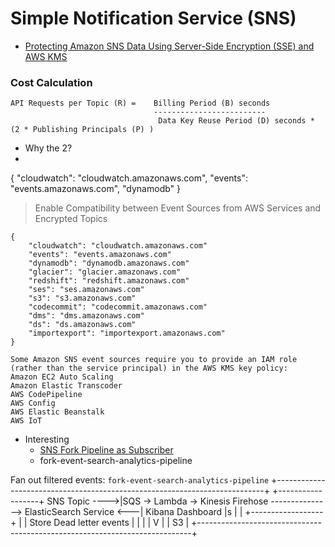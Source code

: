 # Simple Notification Service (SNS)
- [Protecting Amazon SNS Data Using Server-Side Encryption (SSE) and AWS KMS](https://docs.aws.amazon.com/sns/latest/dg/sns-server-side-encryption.html)


### Cost Calculation 
```
API Requests per Topic (R) =    Billing Period (B) seconds
                                -------------------------
                                 Data Key Reuse Period (D) seconds * (2 * Publishing Principals (P) )
```

- Why the 2?
- 


{
    "cloudwatch": "cloudwatch.amazonaws.com",
    "events": "events.amazonaws.com",
    "dynamodb"
}
>  Enable Compatibility between Event Sources from AWS Services and Encrypted Topics
```
{
    "cloudwatch": "cloudwatch.amazonaws.com"
    "events": "events.amazonaws.com"
    "dynamodb": "dynamodb.amazonaws.com"
    "glacier": "glacier.amazonaws.com"
    "redshift": "redshift.amazonaws.com"
    "ses": "ses.amazonaws.com"
    "s3": "s3.amazonaws.com"
    "codecommit": "codecommit.amazonaws.com"
    "dms": "dms.amazonaws.com"
    "ds": "ds.amazonaws.com"
    "importexport": "importexport.amazonaws.com"
}
```

```
Some Amazon SNS event sources require you to provide an IAM role (rather than the service principal) in the AWS KMS key policy:
Amazon EC2 Auto Scaling
Amazon Elastic Transcoder
AWS CodePipeline
AWS Config
AWS Elastic Beanstalk
AWS IoT
```
- Interesting
    - [SNS Fork Pipeline as Subscriber](https://docs.aws.amazon.com/sns/latest/dg/sns-fork-pipeline-as-subscriber.html)
    - fork-event-search-analytics-pipeline

Fan out filtered events: `fork-event-search-analytics-pipeline`
             +---------------------------------------------------------------------------+  +------------------+
SNS Topic ---->|SQS -> Lambda -> Kinesis Firehose ---------------> ElasticSearch Service <---| Kibana Dashboard |s
             |                                                                            |  +------------------+
             |                  | Store Dead letter events                                |
             |                                                                            |
             |                  V                                                         |
             |                   S3                                                       |
             +----------------------------------------------------------------------------+